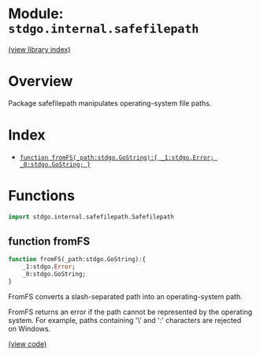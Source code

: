 # Module: `stdgo.internal.safefilepath`

[(view library index)](../../stdgo.md)


# Overview


Package safefilepath manipulates operating\-system file paths.  



# Index


- [`function fromFS(_path:stdgo.GoString):{
	_1:stdgo.Error;
	_0:stdgo.GoString;
}`](<#function-fromfs>)

# Functions


```haxe
import stdgo.internal.safefilepath.Safefilepath
```


## function fromFS


```haxe
function fromFS(_path:stdgo.GoString):{
	_1:stdgo.Error;
	_0:stdgo.GoString;
}
```


FromFS converts a slash\-separated path into an operating\-system path.  



FromFS returns an error if the path cannot be represented by the operating  
system. For example, paths containing '\\' and ':' characters are rejected  
on Windows.  



[\(view code\)](<./Safefilepath.hx#L28>)


